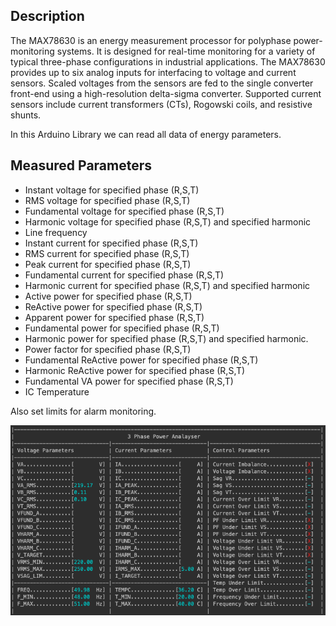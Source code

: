 ## Description
The MAX78630 is an energy measurement processor for polyphase power-monitoring systems. It is designed for real-time monitoring for a variety of typical three-phase configurations in industrial applications. The MAX78630 provides up to six analog inputs for interfacing to voltage and current sensors. Scaled voltages from the sensors are fed to the single converter front-end using a high-resolution delta-sigma converter. Supported current sensors include current transformers (CTs), Rogowski coils, and resistive shunts.  

In this Arduino Library we can read all data of energy parameters.

## Measured Parameters

* Instant voltage for specified phase (R,S,T)
* RMS voltage for specified phase (R,S,T)
* Fundamental voltage for specified phase (R,S,T)
* Harmonic voltage for specified phase (R,S,T) and specified harmonic
* Line frequency
* Instant current for specified phase (R,S,T)
* RMS current for specified phase (R,S,T)
* Peak current for specified phase (R,S,T)
* Fundamental current for specified phase (R,S,T)
* Harmonic current for specified phase (R,S,T) and specified harmonic
* Active power for specified phase (R,S,T)
* ReActive power for specified phase (R,S,T)
* Apparent power for specified phase (R,S,T)
* Fundamental power for specified phase (R,S,T)
* Harmonic power for specified phase (R,S,T) and specified harmonic.
* Power factor for specified phase (R,S,T)
* Fundamental ReActive power for specified phase (R,S,T)
* Harmonic ReActive power for specified phase (R,S,T)
* Fundamental VA power for specified phase (R,S,T)
* IC Temperature

Also set limits for alarm monitoring.

![Terminal](/Documents/Terminal.png)